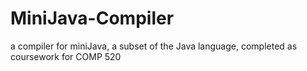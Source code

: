 # MiniJava-Compiler
a compiler for miniJava, a subset of the Java language, completed as coursework for COMP 520 
